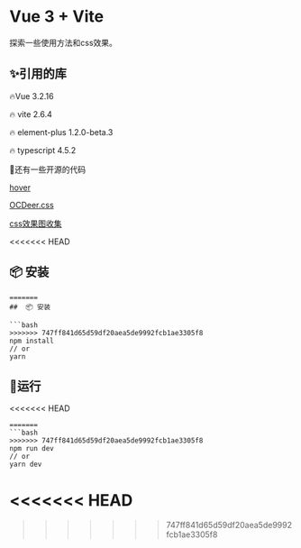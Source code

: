 # Vue 3 + Vite

探索一些使用方法和css效果。

## ✨引用的库

🔥Vue 3.2.16

🔥 vite 2.6.4

🔥 element-plus 1.2.0-beta.3

🔥 typescript 4.5.2

👏还有一些开源的代码

[hover](https://gitee.com/mirrors/hover)

[OCDeer.css](https://gitee.com/mtnlmm/ocdeer)

[css效果图收集](https://gitee.com/qm1989/css_effect_map_collection)

<<<<<<< HEAD
## 📦 安装

```
=======
##  📦 安装

```bash
>>>>>>> 747ff841d65d59df20aea5de9992fcb1ae3305f8
npm install
// or
yarn
```

## 💨运行

<<<<<<< HEAD
```
=======
```bash
>>>>>>> 747ff841d65d59df20aea5de9992fcb1ae3305f8
npm run dev
// or
yarn dev
```
<<<<<<< HEAD
=======

>>>>>>> 747ff841d65d59df20aea5de9992fcb1ae3305f8
